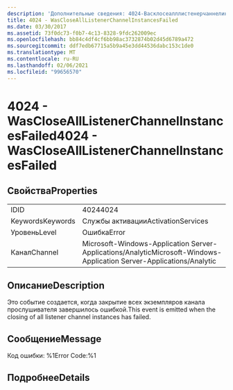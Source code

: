 ```yaml
---
description: 'Дополнительные сведения: 4024-Васклосеалллистенерчаннелинстанцесфаилед'
title: 4024 - WasCloseAllListenerChannelInstancesFailed
ms.date: 03/30/2017
ms.assetid: 73f0dc73-f0b7-4c13-8328-9fdc262009ec
ms.openlocfilehash: bb84c4df4cf6bb98ac3732874b02d45d6789a472
ms.sourcegitcommit: ddf7edb67715a5b9a45e3dd44536dabc153c1de0
ms.translationtype: MT
ms.contentlocale: ru-RU
ms.lasthandoff: 02/06/2021
ms.locfileid: "99656570"
---
```

# <a name="4024---wasclosealllistenerchannelinstancesfailed"></a><span data-ttu-id="0dad2-103">4024 - WasCloseAllListenerChannelInstancesFailed</span><span class="sxs-lookup"><span data-stu-id="0dad2-103">4024 - WasCloseAllListenerChannelInstancesFailed</span></span>

## <a name="properties"></a><span data-ttu-id="0dad2-104">Свойства</span><span class="sxs-lookup"><span data-stu-id="0dad2-104">Properties</span></span>  
  
|||  
|-|-|  
|<span data-ttu-id="0dad2-105">ID</span><span class="sxs-lookup"><span data-stu-id="0dad2-105">ID</span></span>|<span data-ttu-id="0dad2-106">4024</span><span class="sxs-lookup"><span data-stu-id="0dad2-106">4024</span></span>|  
|<span data-ttu-id="0dad2-107">Keywords</span><span class="sxs-lookup"><span data-stu-id="0dad2-107">Keywords</span></span>|<span data-ttu-id="0dad2-108">Службы активации</span><span class="sxs-lookup"><span data-stu-id="0dad2-108">ActivationServices</span></span>|  
|<span data-ttu-id="0dad2-109">Уровень</span><span class="sxs-lookup"><span data-stu-id="0dad2-109">Level</span></span>|<span data-ttu-id="0dad2-110">Ошибка</span><span class="sxs-lookup"><span data-stu-id="0dad2-110">Error</span></span>|  
|<span data-ttu-id="0dad2-111">Канал</span><span class="sxs-lookup"><span data-stu-id="0dad2-111">Channel</span></span>|<span data-ttu-id="0dad2-112">Microsoft-Windows-Application Server-Applications/Analytic</span><span class="sxs-lookup"><span data-stu-id="0dad2-112">Microsoft-Windows-Application Server-Applications/Analytic</span></span>|  
  
## <a name="description"></a><span data-ttu-id="0dad2-113">Описание</span><span class="sxs-lookup"><span data-stu-id="0dad2-113">Description</span></span>  

 <span data-ttu-id="0dad2-114">Это событие создается, когда закрытие всех экземпляров канала прослушивателя завершилось ошибкой.</span><span class="sxs-lookup"><span data-stu-id="0dad2-114">This event is emitted when the closing of all listener channel instances has failed.</span></span>  
  
## <a name="message"></a><span data-ttu-id="0dad2-115">Сообщение</span><span class="sxs-lookup"><span data-stu-id="0dad2-115">Message</span></span>  

 <span data-ttu-id="0dad2-116">Код ошибки: %1</span><span class="sxs-lookup"><span data-stu-id="0dad2-116">Error Code:%1</span></span>  
  
## <a name="details"></a><span data-ttu-id="0dad2-117">Подробнее</span><span class="sxs-lookup"><span data-stu-id="0dad2-117">Details</span></span>
